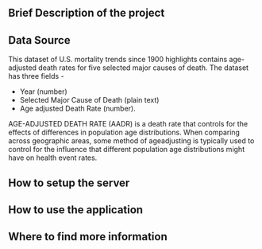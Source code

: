 ## Brief Description of the project



## Data Source
This dataset of U.S. mortality trends since 1900 highlights contains age-adjusted death rates for five selected major causes of death. The dataset has three fields - 

- Year (number)
- Selected Major Cause of Death (plain text)
- Age adjusted Death Rate (number).

AGE-ADJUSTED DEATH RATE (AADR) is a death rate that controls for the effects of differences in population age distributions. When comparing across geographic areas, some method of ageadjusting is typically used to control for the influence that different population age distributions might have on health event rates. 

## How to setup the server

## How to use the application

## Where to find more information